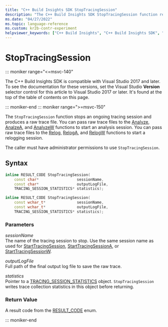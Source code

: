 ```yaml
---
title: "C++ Build Insights SDK StopTracingSession"
description: "The C++ Build Insights SDK StopTracingSession function reference. StopTracingSession stops an ongoing tracing session and produces a raw trace file."
ms.date: "04/27/2022"
ms.topic: language-reference
ms.custom: kr2b-contr-experiment
helpviewer_keywords: ["C++ Build Insights", "C++ Build Insights SDK", "StopTracingSession", "throughput analysis", "build time analysis", "vcperf.exe"]
---
```

# StopTracingSession

::: moniker range="<=msvc-140"

The C++ Build Insights SDK is compatible with Visual Studio 2017 and later. To see the documentation for these versions, set the Visual Studio **Version** selector control for this article to Visual Studio 2017 or later. It's found at the top of the table of contents on this page.

::: moniker-end
::: moniker range=">=msvc-150"

The `StopTracingSession` function stops an ongoing tracing session and produces a raw trace file. You can pass raw trace files to the [Analyze](analyze.md), [AnalzeA](analyze-a.md), and [AnalyzeW](analyze-w.md) functions to start an analysis session. You can pass raw trace files to the [Relog](relog.md), [RelogA](relog-a.md), and [RelogW](relog-w.md) functions to start a relogging session.

The caller must have administrator permissions to use `StopTracingSession`.

## Syntax

```cpp
inline RESULT_CODE StopTracingSession(
    const char*                 sessionName,
    const char*                 outputLogFile,
    TRACING_SESSION_STATISTICS* statistics);

inline RESULT_CODE StopTracingSession(
    const wchar_t*              sessionName,
    const wchar_t*              outputLogFile,
    TRACING_SESSION_STATISTICS* statistics);
```

### Parameters

*sessionName*\
The name of the tracing session to stop. Use the same session name as used for [StartTracingSession](start-tracing-session.md), [StartTracingSessionA](start-tracing-session-a.md), or [StartTracingSessionW](start-tracing-session-w.md).

*outputLogFile*\
Full path of the final output log file to save the raw trace.

*statistics*\
Pointer to a [TRACING_SESSION_STATISTICS](../other-types/tracing-session-statistics-struct.md) object. `StopTracingSession` writes trace collection statistics in this object before returning.

### Return Value

A result code from the [RESULT_CODE](../other-types/result-code-enum.md) enum.

::: moniker-end
